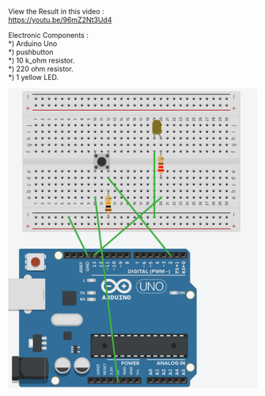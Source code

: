 View the Result in this video :  
https://youtu.be/96mZ2Nt3Ud4 

Electronic Components :  
*) Arduino Uno  
*) pushbutton  
*) 10 k_ohm resistor.  
*) 220 ohm resistor.  
*) 1 yellow LED.  

![wiring](wiring5.png)
